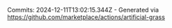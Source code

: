Commits: 2024-12-11T13:02:15.344Z - Generated via https://github.com/marketplace/actions/artificial-grass
<br>
